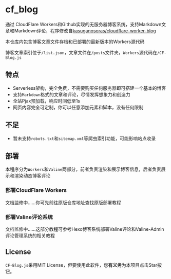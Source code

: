 ﻿# cf_blog
通过 CloudFlare Workers和Github实现的无服务器博客系统，支持Markdown文章和Markdown评论，程序修改自[kasuganosoras/cloudflare-worker-blog](https://github.com/kasuganosoras/cloudflare-worker-blog)

本仓库内包含博客文章文件存档和已部署的最新版本的Workers源代码

博客文章索引位于`/list.json`，文章文件在`/posts`文件夹，`Workers`源代码在`/CF-Blog.js`

## 特点

* Serverless架构，完全免费，不需要购买任何服务器即可搭建一个基本的博客
* 支持`Markdown`格式的文章和评论，尽情发挥想象力和创造力
* 全站Pjax预加载，响应时间低至1s
* 网页内容完全可定制，你可以任意添加元素和脚本，没有任何限制

## 不足

* 暂未支持`robots.txt`和`sitemap.xml`等爬虫索引功能，可能影响站点收录

##  部署

本程序分为`Workers`和`Valine`两部分，前者负责渲染和展示博客信息，后者负责展示和渲染动态博客评论

### 部署CloudFlare Workers

文档监修中……你可先前往原版仓库地址查找原版部署教程

### 部署Valine评论系统

文档监修中……这部分教程可参考Hexo博客系统部署Valine评论和Valine-Admin评论管理系统的相关教程

## License
`CF-Blog.js`采用MIT License，但要使用此软件，您**有义务**为本项目点击Star按钮。
